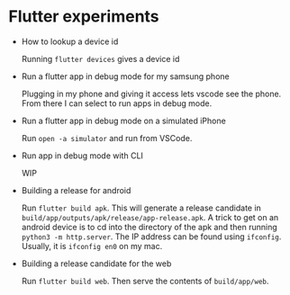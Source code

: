 # Flutter experiments

- How to lookup a device id

  Running `flutter devices` gives a device id

- Run a flutter app in debug mode for my samsung phone

  Plugging in my phone and giving it access lets vscode see the phone. From there I can select to run apps in debug mode.

- Run a flutter app in debug mode on a simulated iPhone

  Run `open -a simulator` and run from VSCode.

- Run app in debug mode with CLI

  WIP

- Building a release for android

  Run `flutter build apk`. This will generate a release candidate in `build/app/outputs/apk/release/app-release.apk`. A trick to get on an android device is to cd into the directory of the apk and then running `python3 -m http.server`. The IP address can be found using `ifconfig`. Usually, it is `ifconfig en0` on my mac.

- Building a release candidate for the web

  Run `flutter build web`. Then serve the contents of `build/app/web`.
